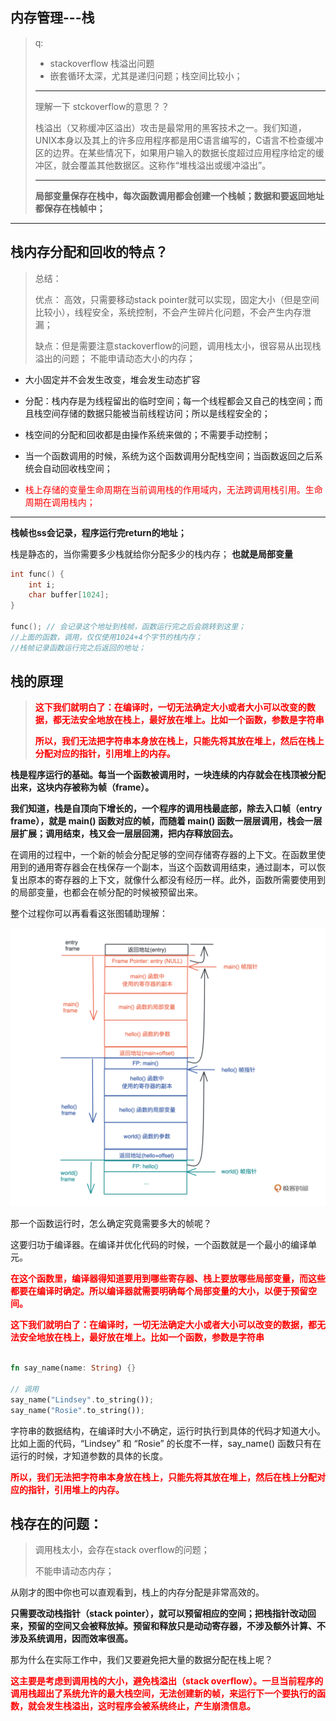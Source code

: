 ##  内存管理---栈

>q:
>
>* stackoverflow 栈溢出问题
>* 嵌套循环太深，尤其是递归问题；栈空间比较小；
>
>---
>
>理解一下 stckoverflow的意思？？
>
>栈溢出（又称缓冲区溢出）攻击是最常用的黑客技术之一。我们知道，UNIX本身以及其上的许多应用程序都是用C语言编写的，C语言不检查缓冲区的边界。在某些情况下，如果用户输入的数据长度超过应用程序给定的缓冲区，就会覆盖其他数据区。这称作“堆栈溢出或缓冲溢出”。
>
>----
>
>**局部变量保存在栈中，每次函数调用都会创建一个栈帧；数据和要返回地址都保存在栈帧中；**

---

## 栈内存分配和回收的特点？

> 总结：
>
> 优点： 高效，只需要移动stack pointer就可以实现，固定大小（但是空间比较小），线程安全，系统控制，不会产生碎片化问题，不会产生内存泄漏；
>
> 缺点：但是需要注意stackoverflow的问题，调用栈太小，很容易从出现栈溢出的问题； 不能申请动态大小的内存；
>
> 

* 大小固定并不会发生改变，堆会发生动态扩容

* 分配：栈内存是为线程留出的临时空间；每一个线程都会又自己的栈空间；而且栈空间存储的数据只能被当前线程访问；所以是线程安全的；
* 栈空间的分配和回收都是由操作系统来做的；不需要手动控制；
* 当一个函数调用的时候，系统为这个函数调用分配栈空间；当函数返回之后系统会自动回收栈空间；
* <font color=red>栈上存储的变量生命周期在当前调用栈的作用域内，无法跨调用栈引用。生命周期在调用栈内；</font> 

-----

**栈帧也ss会记录，程序运行完return的地址；**

栈是静态的，当你需要多少栈就给你分配多少的栈内存； **也就是局部变量**

``````c
int func() {
    int i;
    char buffer[1024];
}

func(); // 会记录这个地址到栈帧，函数运行完之后会跳转到这里；
//上面的函数，调用，仅仅使用1024+4个字节的栈内存；
//栈帧记录函数运行完之后返回的地址；
``````



## 栈的原理

>**<font color=red>这下我们就明白了：在编译时，一切无法确定大小或者大小可以改变的数据，都无法安全地放在栈上，最好放在堆上。比如一个函数，参数是字符串</font>**
>
>**<font color=red>所以，我们无法把字符串本身放在栈上，只能先将其放在堆上，然后在栈上分配对应的指针，引用堆上的内存。</font>**

**栈是程序运行的基础。每当一个函数被调用时，一块连续的内存就会在栈顶被分配出来，这块内存被称为帧（frame）。**

**我们知道，栈是自顶向下增长的，一个程序的调用栈最底部，除去入口帧（entry frame），就是 main() 函数对应的帧，而随着 main() 函数一层层调用，栈会一层层扩展；调用结束，栈又会一层层回溯，把内存释放回去。**

在调用的过程中，一个新的帧会分配足够的空间存储寄存器的上下文。在函数里使用到的通用寄存器会在栈保存一个副本，当这个函数调用结束，通过副本，可以恢复出原本的寄存器的上下文，就像什么都没有经历一样。此外，函数所需要使用到的局部变量，也都会在帧分配的时候被预留出来。

整个过程你可以再看看这张图辅助理解：



![img](栈.assets/cce3c36426cd910feaee4c4ccb3afcbc.jpg)



那一个函数运行时，怎么确定究竟需要多大的帧呢？



这要归功于编译器。在编译并优化代码的时候，一个函数就是一个最小的编译单元。



<font color=red>**在这个函数里，编译器得知道要用到哪些寄存器、栈上要放哪些局部变量，而这些都要在编译时确定。所以编译器就需要明确每个局部变量的大小，以便于预留空间。**</font>



**<font color=red>这下我们就明白了：在编译时，一切无法确定大小或者大小可以改变的数据，都无法安全地放在栈上，最好放在堆上。比如一个函数，参数是字符串</font>**



`````rust

fn say_name(name: String) {}

// 调用
say_name("Lindsey".to_string());
say_name("Rosie".to_string());
`````

字符串的数据结构，在编译时大小不确定，运行时执行到具体的代码才知道大小。比如上面的代码，“Lindsey” 和 “Rosie” 的长度不一样，say_name() 函数只有在运行的时候，才知道参数的具体的长度。



**<font color=red>所以，我们无法把字符串本身放在栈上，只能先将其放在堆上，然后在栈上分配对应的指针，引用堆上的内存。</font>**



## 栈存在的问题：

 > 调用栈太小，会存在stack overflow的问题；
 >
 >不能申请动态内存；

从刚才的图中你也可以直观看到，栈上的内存分配是非常高效的。

**只需要改动栈指针（stack pointer），就可以预留相应的空间；把栈指针改动回来，预留的空间又会被释放掉。预留和释放只是动动寄存器，不涉及额外计算、不涉及系统调用，因而效率很高。**



那为什么在实际工作中，我们又要避免把大量的数据分配在栈上呢？



<font color=red>**这主要是考虑到调用栈的大小，避免栈溢出（stack overflow）。一旦当前程序的调用栈超出了系统允许的最大栈空间，无法创建新的帧，来运行下一个要执行的函数，就会发生栈溢出，这时程序会被系统终止，产生崩溃信息。**</font>

